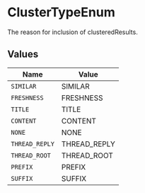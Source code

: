 # ClusterTypeEnum

The reason for inclusion of clusteredResults.


## Values

| Name           | Value          |
| -------------- | -------------- |
| `SIMILAR`      | SIMILAR        |
| `FRESHNESS`    | FRESHNESS      |
| `TITLE`        | TITLE          |
| `CONTENT`      | CONTENT        |
| `NONE`         | NONE           |
| `THREAD_REPLY` | THREAD_REPLY   |
| `THREAD_ROOT`  | THREAD_ROOT    |
| `PREFIX`       | PREFIX         |
| `SUFFIX`       | SUFFIX         |